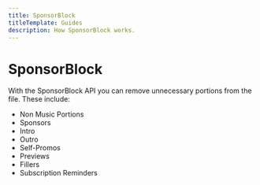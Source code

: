 ```yaml
---
title: SponsorBlock
titleTemplate: Guides
description: How SponsorBlock works.
---
```


# SponsorBlock

With the SponsorBlock API you can remove unnecessary portions from the file. These include:
- Non Music Portions
- Sponsors
- Intro
- Outro
- Self-Promos
- Previews
- Fillers
- Subscription Reminders

